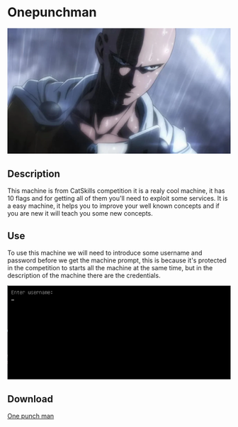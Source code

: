 # Onepunchman

![img](https://github.com/xthalach/Onepunchman/blob/main/Saitama-vs-Tatsumaki.webp)

## Description

This machine is from CatSkills competition it is a realy cool machine, it has 10 flags and for getting all of them you'll need to exploit some services. It is a easy machine, it helps you to improve your well known concepts and if you are new it will teach you some new concepts. 

## Use

To use this machine we will need to introduce some username and password before we get the machine prompt, this is because it's protected in the competition to starts all the machine at the same time, but in the description of the machine there are the credentials. 

![Login](https://github.com/xthalach/Onepunchman/blob/main/login.png)

## Download 

[One punch man](https://drive.google.com/file/d/1EzQv9FPCpkIVBdQ9sHVelql-Dvac4B_G/view?usp=share_link)

